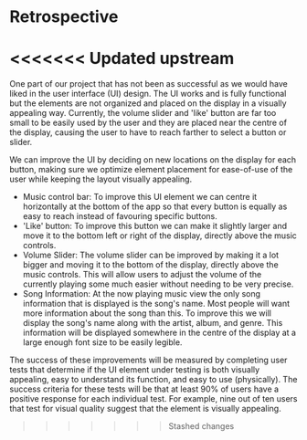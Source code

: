 # Retrospective
<<<<<<< Updated upstream
=======

One part of our project that has not been as successful as we would have liked in the user interface (UI) design. The UI works and is fully functional but the elements are not organized and placed on the display in a visually appealing way. Currently, the volume slider and 'like' button are far too small to be easily used by the user and they are placed near the centre of the display, causing the user to have to reach farther to select a button or slider.

We can improve the UI by deciding on new locations on the display for each button, making sure we optimize element placement for ease-of-use of the user while keeping the layout visually appealing.

* Music control bar: To improve this UI element we can centre it horizontally at the bottom of the app so that every button is equally as easy to reach instead of favouring specific buttons.
* 'Like' button: To improve this button we can make it slightly larger and move it to the bottom left or right of the display, directly above the music controls.
* Volume Slider: The volume slider can be improved by making it a lot bigger and moving it to the bottom of the display, directly above the music controls. This will allow users to adjust the volume of the currently playing some much easier without needing to be very precise.
* Song Information: At the now playing music view the only song information that is displayed is the song's name. Most people will want more information about the song than this. To improve this we will display the song's name along with the artist, album, and genre. This information will be displayed somewhere in the centre of the display at a large enough font size to be easily legible.

The success of these improvements will be measured by completing user tests that determine if the UI element under testing is both visually appealing, easy to understand its function, and easy to use (physically). The success criteria for these tests will be that at least 90% of users have a positive response for each individual test. For example, nine out of ten users that test for visual quality suggest that the element is visually appealing.
>>>>>>> Stashed changes
